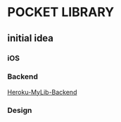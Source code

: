 # POCKET LIBRARY 
## initial idea

### iOS
### Backend

[Heroku-MyLib-Backend](https://github.com/JunyoungLim/Heroku-MyLib-Backend)

### Design
